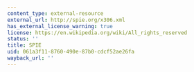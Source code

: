 ```yaml
---
content_type: external-resource
external_url: http://spie.org/x306.xml
has_external_license_warning: true
license: https://en.wikipedia.org/wiki/All_rights_reserved
status: ''
title: SPIE
uid: 061a3f11-8760-490e-87b0-cdcf52ae26fa
wayback_url: ''
---
```

